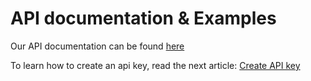 # API documentation & Examples

Our API documentation can be found [here](https://api.powerpanel.io/docs/)

To learn how to create an api key, read the next article:
[Create API key](/en/api/create_api_key.md)
